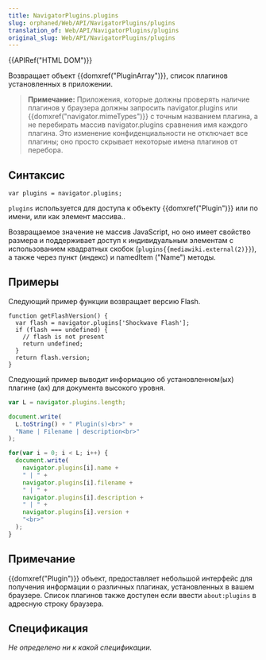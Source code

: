 ```yaml
---
title: NavigatorPlugins.plugins
slug: orphaned/Web/API/NavigatorPlugins/plugins
translation_of: Web/API/NavigatorPlugins/plugins
original_slug: Web/API/NavigatorPlugins/plugins
---
```


{{APIRef("HTML DOM")}}

Возвращает объект {{domxref("PluginArray")}}, список плагинов установленных в приложении.

> **Примечание:** Приложения, которые должны проверять наличие плагинов у браузера должны запросить navigator.plugins или {{domxref("navigator.mimeTypes")}} с точным названием плагина, а не перебирать массив navigator.plugins сравнения имя каждого плагина. Это изменение конфиденциальности не отключает все плагины; оно просто скрывает некоторые имена плагинов от перебора.

## Синтаксис

```
var plugins = navigator.plugins;
```

`plugins` используется для доступа к объекту {{domxref("Plugin")}} или по имени, или как элемент массива..

Возвращаемое значение не массив JavaScript, но оно имеет свойство размера и поддерживает доступ к индивидуальным элементам с использованием квадратных скобок (`plugins{{mediawiki.external(2)}}`), а также через пункт (индекс) и namedItem ("Name") методы.

## Примеры

Следующий пример функции возвращает версию Flash.

```
function getFlashVersion() {
  var flash = navigator.plugins['Shockwave Flash'];
  if (flash === undefined) {
    // flash is not present
    return undefined;
  }
  return flash.version;
}
```

Следующий пример выводит информацию об установленном(ых) плагине (ах) для документа высокого уровня.

```js
var L = navigator.plugins.length;

document.write(
  L.toString() + " Plugin(s)<br>" +
  "Name | Filename | description<br>"
);

for(var i = 0; i < L; i++) {
  document.write(
    navigator.plugins[i].name +
    " | " +
    navigator.plugins[i].filename +
    " | " +
    navigator.plugins[i].description +
    " | " +
    navigator.plugins[i].version +
    "<br>"
  );
}
```

## Примечание

{{domxref("Plugin")}} объект, предоставляет небольшой интерфейс для получения информации о различных плагинах, установленных в вашем браузере. Список плагинов также доступен если ввести `about:plugins` в адресную строку браузера.

## Спецификация

_Не определено ни к какой спецификации._
